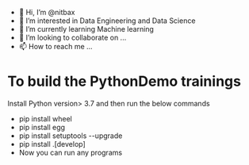 - 👋 Hi, I’m @nitbax
- 👀 I’m interested in Data Engineering and Data Science
- 🌱 I’m currently learning Machine learning
- 💞️ I’m looking to collaborate on ...
- 📫 How to reach me ...

# To build the PythonDemo trainings

Install Python  version> 3.7 and then run the below commands
- pip install wheel
- pip install egg
- pip install setuptools --upgrade
- pip install .[develop]
- Now you can run any programs

<!---
nitbax/nitbax is a ✨ special ✨ repository because its `README.md` (this file) appears on your GitHub profile.
You can click the Preview link to take a look at your changes.
--->
